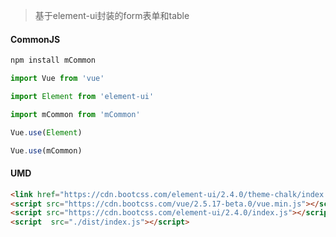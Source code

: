  
> 基于element-ui封装的form表单和table

#### CommonJS
```javascript
npm install mCommon 

import Vue from 'vue'

import Element from 'element-ui'

import mCommon from 'mCommon'

Vue.use(Element)

Vue.use(mCommon)
```
#### UMD
```html
<link href="https://cdn.bootcss.com/element-ui/2.4.0/theme-chalk/index.css" rel="stylesheet">
<script src="https://cdn.bootcss.com/vue/2.5.17-beta.0/vue.min.js"></script>
<script src="https://cdn.bootcss.com/element-ui/2.4.0/index.js"></script>
<script  src="./dist/index.js"></script>
```
